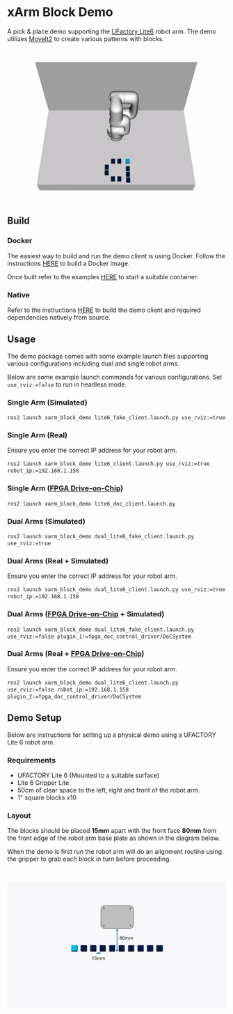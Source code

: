 # xArm Block Demo

A pick & place demo supporting the [UFactory Lite6](https://www.ufactory.cc/lite-6-collaborative-robot/) robot arm. The demo utilizes [MoveIt2](https://moveit.picknik.ai/main/index.html) to create various patterns with blocks.

<br>

<center>

![mh24](../../docs/xarm_block_demo_logo.png)

</center>

## Build

### Docker
The easiest way to build and run the demo client is using Docker. Follow the instructions [HERE](../../README.md#docker-build) to build a Docker image.

Once built refer to the examples [HERE](../../README.md#docker) to start a suitable container.

### Native
Refer to the instructions [HERE](../../README.md#native-build) to build the demo client and required dependencies natively from source.

## Usage

The demo package comes with some example launch files supporting various configurations including dual and single robot arms.

Below are some example launch commands for various configurations. Set `use_rviz:=false` to run in headless mode.

### Single Arm (Simulated)
```
ros2 launch xarm_block_demo lite6_fake_client.launch.py use_rviz:=true
```

### Single Arm (Real)
Ensure you enter the correct IP address for your robot arm.

```
ros2 launch xarm_block_demo lite6_client.launch.py use_rviz:=true robot_ip:=192.168.1.158
```

### Single Arm ([FPGA Drive-on-Chip](../../fpga_doc_control_driver/README.md))
```
ros2 launch xarm_block_demo lite6_doc_client.launch.py
```

### Dual Arms (Simulated)
```
ros2 launch xarm_block_demo dual_lite6_fake_client.launch.py use_rviz:=true
```

### Dual Arms (Real + Simulated)
Ensure you enter the correct IP address for your robot arm.

```
ros2 launch xarm_block_demo dual_lite6_client.launch.py use_rviz:=true robot_ip:=192.168.1.158
```

### Dual Arms ([FPGA Drive-on-Chip](../../fpga_doc_control_driver/README.md) + Simulated)

```
ros2 launch xarm_block_demo dual_lite6_fake_client.launch.py use_rviz:=false plugin_1:=fpga_doc_control_driver/DoCSystem
```

### Dual Arms (Real + [FPGA Drive-on-Chip](../../fpga_doc_control_driver/README.md))
Ensure you enter the correct IP address for your robot arm.

```
ros2 launch xarm_block_demo dual_lite6_client.launch.py use_rviz:=false robot_ip:=192.168.1.158 plugin_2:=fpga_doc_control_driver/DoCSystem
```

## Demo Setup
Below are instructions for setting up a physical demo using a UFACTORY Lite 6 robot arm.

### Requirements
* UFACTORY Lite 6 (Mounted to a suitable surface)
* Lite 6 Gripper Lite
* 50cm of clear space to the left, right and front of the robot arm.
* 1" square blocks x10

### Layout

The blocks should be placed **15mm** apart with the front face **80mm** from the front edge of the robot arm base plate as shown in the diagram below.

When the demo is first run the robot arm will do an alignment routine using the gripper to grab each block in turn before proceeding.

<br>

<center>

![mh24](../../docs/xarm_block_demo_layout.png)

</center>


